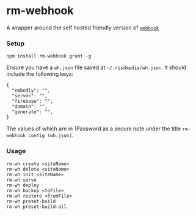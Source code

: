 # rm-webhook

A wrapper around the self hosted friendly version of [`webhook`](https://github.com/risd/webhook)

### Setup

`npm install rm-webhook grunt -g`

Ensure you have a `wh.json` file saved at `~/.risdmedia/wh.json`. It should include the following keys:

```
{
  "embedly": "",
  "server": "",
  "firebase": "",
  "domain": "",
  "generate": "",
}
```

The values of which are in 1Password as a secure note under the title `rm-webhook config (wh.json)`.


### Usage

```
rm-wh create <siteName>
rm-wh delete <siteName>
rm-wh init <siteName>
rm-wh serve
rm-wh deploy
rm-wh backup <toFile>
rm-wh restore <fromFile>
rm-wh preset-build
rm-wh preset-build-all
```
